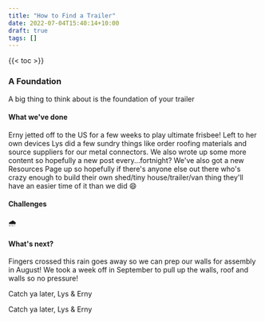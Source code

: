 ```yaml
---
title: "How to Find a Trailer"
date: 2022-07-04T15:40:14+10:00
draft: true
tags: []
---
```


{{< toc >}}

### A Foundation

A big thing to think about is the foundation of your trailer

#### What we've done
Erny jetted off to the US for a few weeks to play ultimate frisbee! Left to her own devices Lys did a few sundry things like order roofing materials and source suppliers for our metal connectors. We also wrote up some more content so hopefully a new post every...fortnight? We've also got a new Resources Page up so hopefully if there's anyone else out there who's crazy enough to build their own shed/tiny house/trailer/van thing they'll have an easier time of it than we did :smile:   

#### Challenges
🌧️

#### What's next?
Fingers crossed this rain goes away so we can prep our walls for assembly in August! We took a week off in September to pull up the walls, roof and walls so no pressure!

Catch ya later,
Lys & Erny

Catch ya later,
Lys & Erny
